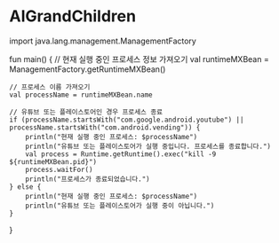 # AIGrandChildren


import java.lang.management.ManagementFactory

fun main() {
    // 현재 실행 중인 프로세스 정보 가져오기
    val runtimeMXBean = ManagementFactory.getRuntimeMXBean()

    // 프로세스 이름 가져오기
    val processName = runtimeMXBean.name

    // 유튜브 또는 플레이스토어인 경우 프로세스 종료
    if (processName.startsWith("com.google.android.youtube") || processName.startsWith("com.android.vending")) {
        println("현재 실행 중인 프로세스: $processName")
        println("유튜브 또는 플레이스토어가 실행 중입니다. 프로세스를 종료합니다.")
        val process = Runtime.getRuntime().exec("kill -9 ${runtimeMXBean.pid}")
        process.waitFor()
        println("프로세스가 종료되었습니다.")
    } else {
        println("현재 실행 중인 프로세스: $processName")
        println("유튜브 또는 플레이스토어가 실행 중이 아닙니다.")
    }
}
